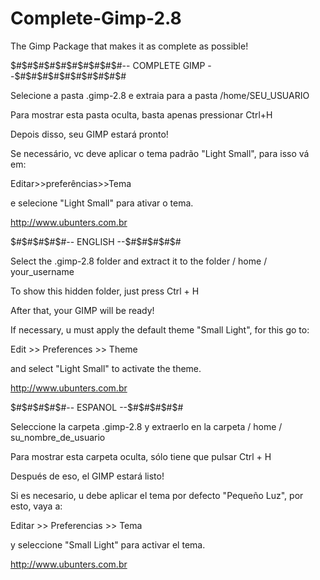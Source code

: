 # Complete-Gimp-2.8
The Gimp Package that makes it as complete as possible!

$#$#$#$#$#$#$#$#$#$#-- COMPLETE GIMP --$#$#$#$#$#$#$#$#$#$#

Selecione a pasta .gimp-2.8 e extraia para a pasta /home/SEU_USUARIO

Para mostrar esta pasta oculta, basta apenas pressionar Ctrl+H 

Depois disso, seu GIMP estará pronto!

Se necessário, vc deve aplicar o tema padrão "Light Small", para isso vá em:

Editar>>preferências>>Tema

e selecione "Light Small" para ativar o tema.

http://www.ubunters.com.br



$#$#$#$#$#-- ENGLISH --$#$#$#$#$#

Select the .gimp-2.8 folder and extract it to the folder / home / your_username

To show this hidden folder, just press Ctrl + H

After that, your GIMP will be ready!

If necessary, u must apply the default theme "Small Light", for this go to:

Edit >> Preferences >> Theme

and select "Light Small" to activate the theme.

http://www.ubunters.com.br




$#$#$#$#$#-- ESPANOL --$#$#$#$#$#

Seleccione la carpeta .gimp-2.8 y extraerlo en la carpeta / home / su_nombre_de_usuario

Para mostrar esta carpeta oculta, sólo tiene que pulsar Ctrl + H

Después de eso, el GIMP estará listo!

Si es necesario, u debe aplicar el tema por defecto "Pequeño Luz", por esto, vaya a:

Editar >> Preferencias >> Tema

y seleccione "Small Light" para activar el tema.

http://www.ubunters.com.br
